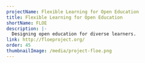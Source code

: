```yaml
---
projectName: Flexible Learning for Open Education
title: Flexible Learning for Open Education
shortName: FLOE
description: |-
  Designing open education for diverse learners.
link: http://floeproject.org/
order: 45
thumbnailImage: /media/project-floe.png
---
```


